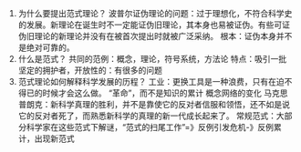 1. 为什么要提出范式理论？
波普尔证伪理论的问题：过于理想化，不符合科学史的发展。新理论在诞生时不一定能证伪旧理论，其本身也易被证伪。有些可证伪旧理论的新理论并没有在被首次提出时就被广泛采纳。
根本：证伪本身并不是绝对可靠的。
2. 什么是范式？
共同的范例：概念，理论，符号系统，方法论
特点：吸引一批坚定的拥护者，开放性的：有很多的问题
3. 范式理论如何解释科学发展的历程？
工业：更换工具是一种浪费，只有在迫不得已的时候才会这么做。
“革命”，而不是知识的累计
概念网络的变化
马克思普朗克：新科学真理的胜利，并不是靠使它的反对者信服和领悟，还不如是说它的反对者死了，而熟悉新科学的真理的新一代成长起来了。 
常规范式：大部分科学家在这些范式下解谜，“范式的扫尾工作”=》反例引发危机-》反例累计，出现新范式